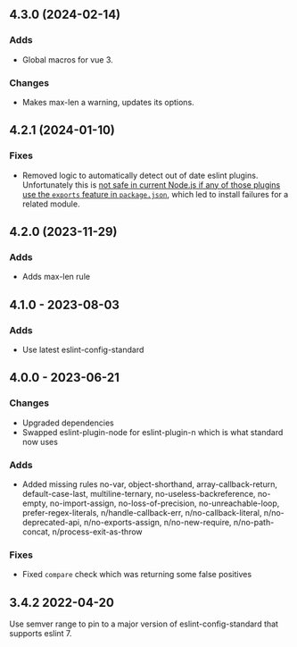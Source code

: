 ## 4.3.0 (2024-02-14)

### Adds

- Global macros for vue 3.

### Changes

- Makes max-len a warning, updates its options.

## 4.2.1 (2024-01-10)

### Fixes

- Removed logic to automatically detect out of date eslint plugins.
Unfortunately this is [not safe in current Node.js if any of those
plugins use the `exports` feature in `package.json`](https://github.com/nodejs/node/issues/33460),
which led to install failures for a related module.

## 4.2.0 (2023-11-29)

### Adds

- Adds max-len rule

## 4.1.0 - 2023-08-03

### Adds

- Use latest eslint-config-standard

## 4.0.0 - 2023-06-21

### Changes

- Upgraded dependencies
- Swapped eslint-plugin-node for eslint-plugin-n which is what standard now uses

### Adds

- Added missing rules no-var, object-shorthand, array-callback-return, default-case-last, multiline-ternary, no-useless-backreference, no-empty, no-import-assign, no-loss-of-precision, no-unreachable-loop, prefer-regex-literals, n/handle-callback-err, n/no-callback-literal, n/no-deprecated-api, n/no-exports-assign, n/no-new-require, n/no-path-concat, n/process-exit-as-throw

### Fixes

- Fixed `compare` check which was returning some false positives

## 3.4.2 2022-04-20

Use semver range to pin to a major version of eslint-config-standard that supports eslint 7.
